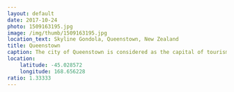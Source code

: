 ```yaml
---
layout: default
date: 2017-10-24
photo: 1509163195.jpg
image: /img/thumb/1509163195.jpg
location_text: Skyline Gondola, Queenstown, New Zealand
title: Queenstown
caption: The city of Queenstown is considered as the capital of tourism in New Zealand. Everything you would like to do, you can do it there. From sky diving to cruising on a boat, it's all possible! Plus the surroundings are gorgeous with all the mountains around.
location:
    latitude: -45.028572
    longitude: 168.656228
ratio: 1.33333
---
```

